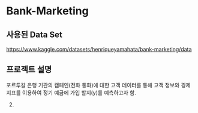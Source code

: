 # Bank-Marketing
## 사용된 Data Set
https://www.kaggle.com/datasets/henriqueyamahata/bank-marketing/data

## 프로젝트 설명
포르투갈 은행 기관의 캠페인(전화 통화)에 대한 고객 데이터를 통해 고객 정보와 경제 지표를 이용하여 정기 예금에 가입 할지(y)를 예측하고자 함.

2. 
